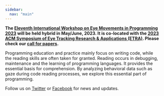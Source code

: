 ```yaml
---
sidebar:
  nav: "main"
---
```



**The [Eleventh International Workshop on Eye Movements in Programming 2023](/workshop/emip-2023/) will be held hybrid in **May/June, 2023**. It is co-located with the [2023 ACM Symposium of Eye Tracking Research & Applications (ETRA)](http://etra.acm.org/2023/). Please check our [call for papers](/workshop/emip-2023-call-for-papers/).**


Programming education and practice mainly focus on writing code, while the reading skills are often taken for granted. Reading occurs in debugging, maintenance and the learning of programming languages. It provides the essential basis for comprehension. By analyzing behavioral data such as gaze during code reading processes, we explore this essential part of programming.



Follow us on [Twitter](https://twitter.com/emipws) or [Facebook](https://www.facebook.com/emipws/) for news and updates.
